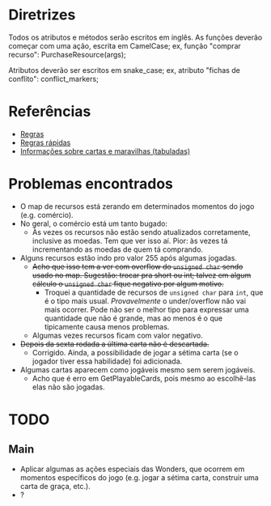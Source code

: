 # Diretrizes

Todos os atributos e métodos serão escritos em inglês.
As funções deverão começar com uma ação, escrita em CamelCase;
ex, função "comprar recurso":
<type> PurchaseResource(args);

Atributos deverão ser escritos em snake_case;
ex, atributo "fichas de conflito":
<type> conflict_markers;

# Referências
* [Regras](https://waa.ai/O48v)
* [Regras rápidas](https://waa.ai/O48z)
* [Informações sobre cartas e maravilhas (tabuladas)](https://github.com/dmag-ufsm/Game/tree/master/references)

# Problemas encontrados
* O map de recursos está zerando em determinados momentos do jogo (e.g.
  comércio).
* No geral, o comércio está um tanto bugado:
    * Às vezes os recursos não estão sendo atualizados corretamente, inclusive
      as moedas. Tem que ver isso aí. Pior: às vezes tá incrementando as moedas
      de quem tá comprando.
* Alguns recursos estão indo pro valor 255 após algumas jogadas.
    * ~~Acho que isso tem a ver com overflow do ```unsigned char``` sendo usado
      no map. Sugestão: trocar pra short ou int; talvez em algum cálculo o
      ```unsigned char``` fique negativo por algum motivo.~~
      * Troquei a quantidade de recursos de ```unsigned char``` para ```int```, que é o tipo mais usual. 
      _Provavelmente_ o under/overflow não vai mais ocorrer. Pode não ser o
      melhor tipo para expressar uma quantidade que não é grande, mas ao menos
      é o que tipicamente causa menos problemas.
   * Algumas vezes recursos ficam com valor negativo.
* ~~Depois da sexta rodada a última carta não é descartada.~~
    * Corrigido. Ainda, a possibilidade de jogar a sétima carta (se o jogador
      tiver essa habilidade) foi adicionada.
* Algumas cartas aparecem como jogáveis mesmo sem serem jogáveis.
    * Acho que é erro em GetPlayableCards, pois mesmo ao escolhê-las elas não
      são jogadas.

# TODO
## Main
* Aplicar algumas as ações especiais das Wonders, que ocorrem em momentos
  específicos do jogo (e.g. jogar a sétima carta, construir uma carta de
  graça, etc.).
* ?
